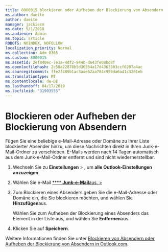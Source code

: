 ```yaml
---
title: 8000015 blockieren oder Aufheben der Blockierung von Absendern
ms.author: daeite
author: daeite
manager: jackiesm
ms.date: 5/1/2018
ms.audience: Admin
ms.topic: article
ROBOTS: NOINDEX, NOFOLLOW
localization_priority: Normal
ms.collection: Adm_O365
ms.custom: 8000015
ms.assetid: 2ef840ec-7e1a-4df2-944b-d643fe08bd8f
ms.openlocfilehash: 2c58a22878b5d36554a17d4363303ccf6207a4ac
ms.sourcegitcommit: ffe2f489b1ac3aae62aa784c959da6a41c3261eb
ms.translationtype: MT
ms.contentlocale: de-DE
ms.lasthandoff: 04/17/2019
ms.locfileid: "31903555"
---
```

# <a name="block-or-unblock-senders"></a>Blockieren oder Aufheben der Blockierung von Absendern

Fügen Sie eine beliebige e-Mail-Adresse oder Domäne zu Ihrer Liste blockierter Absender hinzu, um diese Nachrichten direkt in Ihren Junk-e-Mail-Ordner zu verschieben. E-Mails werden nach 14 Tagen automatisch aus dem Junk-e-Mail-Ordner entfernt und sind nicht wiederherstellbar.
  
1. Wechseln Sie zu **Einstellungen** \> , um **alle Outlook-Einstellungen anzuzeigen**. 
    
2. Wählen Sie e-Mail [ **** **Junk-e-Mail**aus. \> ](https://outlook.live.com/mail/options/mail/junkEmail) 
    
3. Zum Blockieren eines Absenders geben Sie die e-Mail-Adresse oder Domäne ein, die Sie blockieren möchten, und wählen Sie **Hinzufügen**aus. 
    
    Wählen Sie zum Aufheben der Blockierung eines Absenders das Element in der Liste aus, und wählen Sie **Entfernen**aus.
    
4. Klicken Sie auf **Speichern**. 
    
Weitere Informationen finden Sie unter [Blockieren von Absendern oder Aufheben der Blockierung von Absendern in Outlook.com](https://go.microsoft.com/fwlink/p/?linkid=873133).
  

